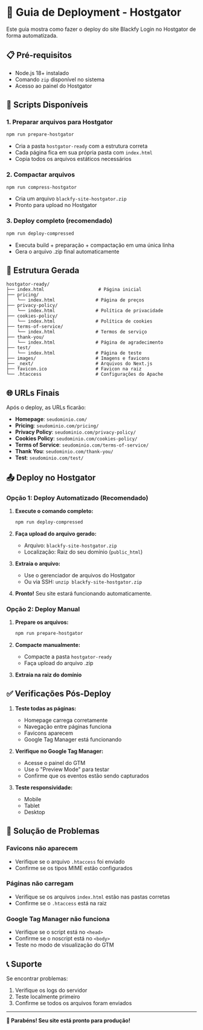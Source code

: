 # 🚀 Guia de Deployment - Hostgator

Este guia mostra como fazer o deploy do site Blackfy Login no Hostgator de forma automatizada.

## 📋 Pré-requisitos

- Node.js 18+ instalado
- Comando `zip` disponível no sistema
- Acesso ao painel do Hostgator

## 🔧 Scripts Disponíveis

### 1. Preparar arquivos para Hostgator
```bash
npm run prepare-hostgator
```
- Cria a pasta `hostgator-ready` com a estrutura correta
- Cada página fica em sua própria pasta com `index.html`
- Copia todos os arquivos estáticos necessários

### 2. Compactar arquivos
```bash
npm run compress-hostgator
```
- Cria um arquivo `blackfy-site-hostgator.zip`
- Pronto para upload no Hostgator

### 3. Deploy completo (recomendado)
```bash
npm run deploy-compressed
```
- Executa build + preparação + compactação em uma única linha
- Gera o arquivo .zip final automaticamente

## 📁 Estrutura Gerada

```
hostgator-ready/
├── index.html                    # Página inicial
├── pricing/
│   └── index.html               # Página de preços
├── privacy-policy/
│   └── index.html               # Política de privacidade
├── cookies-policy/
│   └── index.html               # Política de cookies
├── terms-of-service/
│   └── index.html               # Termos de serviço
├── thank-you/
│   └── index.html               # Página de agradecimento
├── test/
│   └── index.html               # Página de teste
├── images/                      # Imagens e favicons
├── _next/                       # Arquivos do Next.js
├── favicon.ico                  # Favicon na raiz
└── .htaccess                    # Configurações do Apache
```

## 🌐 URLs Finais

Após o deploy, as URLs ficarão:
- **Homepage**: `seudominio.com/`
- **Pricing**: `seudominio.com/pricing/`
- **Privacy Policy**: `seudominio.com/privacy-policy/`
- **Cookies Policy**: `seudominio.com/cookies-policy/`
- **Terms of Service**: `seudominio.com/terms-of-service/`
- **Thank You**: `seudominio.com/thank-you/`
- **Test**: `seudominio.com/test/`

## 📤 Deploy no Hostgator

### Opção 1: Deploy Automatizado (Recomendado)

1. **Execute o comando completo:**
   ```bash
   npm run deploy-compressed
   ```

2. **Faça upload do arquivo gerado:**
   - Arquivo: `blackfy-site-hostgator.zip`
   - Localização: Raiz do seu domínio (`public_html`)

3. **Extraia o arquivo:**
   - Use o gerenciador de arquivos do Hostgator
   - Ou via SSH: `unzip blackfy-site-hostgator.zip`

4. **Pronto!** Seu site estará funcionando automaticamente.

### Opção 2: Deploy Manual

1. **Prepare os arquivos:**
   ```bash
   npm run prepare-hostgator
   ```

2. **Compacte manualmente:**
   - Compacte a pasta `hostgator-ready`
   - Faça upload do arquivo .zip

3. **Extraia na raiz do domínio**

## ✅ Verificações Pós-Deploy

1. **Teste todas as páginas:**
   - Homepage carrega corretamente
   - Navegação entre páginas funciona
   - Favicons aparecem
   - Google Tag Manager está funcionando

2. **Verifique no Google Tag Manager:**
   - Acesse o painel do GTM
   - Use o "Preview Mode" para testar
   - Confirme que os eventos estão sendo capturados

3. **Teste responsividade:**
   - Mobile
   - Tablet
   - Desktop

## 🔧 Solução de Problemas

### Favicons não aparecem
- Verifique se o arquivo `.htaccess` foi enviado
- Confirme se os tipos MIME estão configurados

### Páginas não carregam
- Verifique se os arquivos `index.html` estão nas pastas corretas
- Confirme se o `.htaccess` está na raiz

### Google Tag Manager não funciona
- Verifique se o script está no `<head>`
- Confirme se o noscript está no `<body>`
- Teste no modo de visualização do GTM

## 📞 Suporte

Se encontrar problemas:
1. Verifique os logs do servidor
2. Teste localmente primeiro
3. Confirme se todos os arquivos foram enviados

---

**🎉 Parabéns! Seu site está pronto para produção!** 